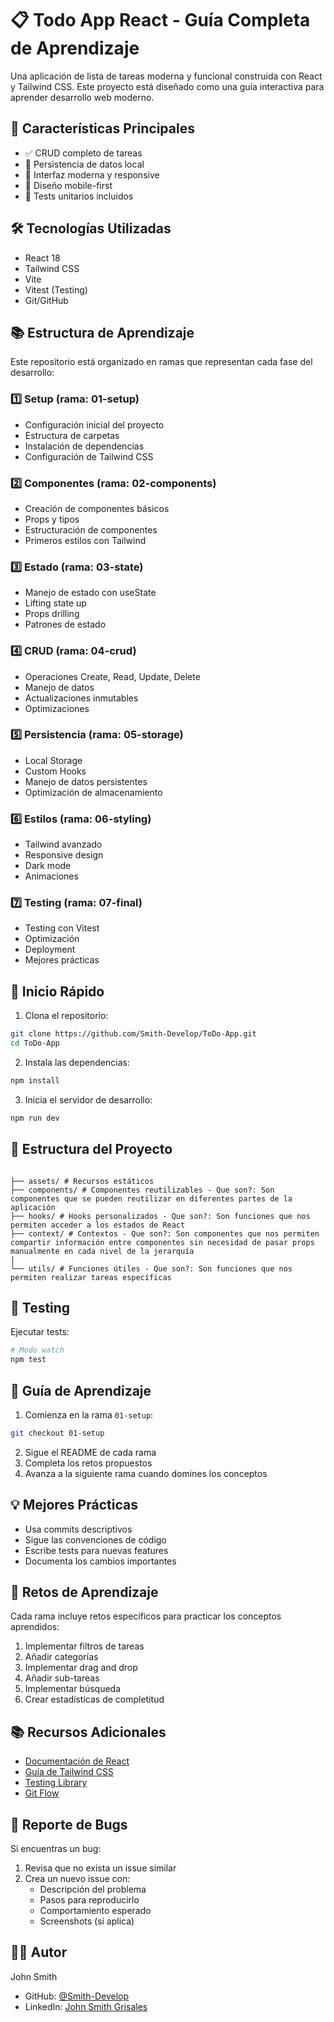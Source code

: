 # 📋 Todo App React - Guía Completa de Aprendizaje

Una aplicación de lista de tareas moderna y funcional construida con React y Tailwind CSS. Este proyecto está diseñado como una guía interactiva para aprender desarrollo web moderno.

## 🚀 Características Principales

- ✅ CRUD completo de tareas
- 💾 Persistencia de datos local
- 🎨 Interfaz moderna y responsive
- 📱 Diseño mobile-first
- 🧪 Tests unitarios incluidos

## 🛠️ Tecnologías Utilizadas

- React 18
- Tailwind CSS
- Vite
- Vitest (Testing)
- Git/GitHub

## 📚 Estructura de Aprendizaje

Este repositorio está organizado en ramas que representan cada fase del desarrollo:

### 1️⃣ Setup (rama: 01-setup)
- Configuración inicial del proyecto
- Estructura de carpetas
- Instalación de dependencias
- Configuración de Tailwind CSS

### 2️⃣ Componentes (rama: 02-components)
- Creación de componentes básicos
- Props y tipos
- Estructuración de componentes
- Primeros estilos con Tailwind

### 3️⃣ Estado (rama: 03-state)
- Manejo de estado con useState
- Lifting state up
- Props drilling
- Patrones de estado

### 4️⃣ CRUD (rama: 04-crud)
- Operaciones Create, Read, Update, Delete
- Manejo de datos
- Actualizaciones inmutables
- Optimizaciones

### 5️⃣ Persistencia (rama: 05-storage)
- Local Storage
- Custom Hooks
- Manejo de datos persistentes
- Optimización de almacenamiento

### 6️⃣ Estilos (rama: 06-styling)
- Tailwind avanzado
- Responsive design
- Dark mode
- Animaciones

### 7️⃣ Testing (rama: 07-final)
- Testing con Vitest
- Optimización
- Deployment
- Mejores prácticas

## 🚀 Inicio Rápido

1. Clona el repositorio:
```bash
git clone https://github.com/Smith-Develop/ToDo-App.git
cd ToDo-App
```

2. Instala las dependencias:
```bash
npm install
```

3. Inicia el servidor de desarrollo:
```bash
npm run dev
```

## 📂 Estructura del Proyecto

```

├── assets/ # Recursos estáticos
├── components/ # Componentes reutilizables - Que son?: Son componentes que se pueden reutilizar en diferentes partes de la aplicación
├── hooks/ # Hooks personalizados - Que son?: Son funciones que nos permiten acceder a los estados de React
├── context/ # Contextos - Que son?: Son componentes que nos permiten compartir información entre componentes sin necesidad de pasar props manualmente en cada nivel de la jerarquía
|
└── utils/ # Funciones útiles - Que son?: Son funciones que nos permiten realizar tareas específicas

```

## 🧪 Testing

Ejecutar tests:
```bash
# Modo watch
npm test
```

## 📝 Guía de Aprendizaje

1. Comienza en la rama `01-setup`:
```bash
git checkout 01-setup
```

2. Sigue el README de cada rama
3. Completa los retos propuestos
4. Avanza a la siguiente rama cuando domines los conceptos

## 💡 Mejores Prácticas

- Usa commits descriptivos
- Sigue las convenciones de código
- Escribe tests para nuevas features
- Documenta los cambios importantes

## 🎯 Retos de Aprendizaje

Cada rama incluye retos específicos para practicar los conceptos aprendidos:

1. Implementar filtros de tareas
2. Añadir categorías
3. Implementar drag and drop
4. Añadir sub-tareas
5. Implementar búsqueda
6. Crear estadísticas de completitud

## 📚 Recursos Adicionales

- [Documentación de React](https://reactjs.org/)
- [Guía de Tailwind CSS](https://tailwindcss.com/)
- [Testing Library](https://testing-library.com/)
- [Git Flow](https://www.atlassian.com/git/tutorials/comparing-workflows/gitflow-workflow)

## 🐛 Reporte de Bugs

Si encuentras un bug:
1. Revisa que no exista un issue similar
2. Crea un nuevo issue con:
   - Descripción del problema
   - Pasos para reproducirlo
   - Comportamiento esperado
   - Screenshots (si aplica)

## 🙋‍♂️ Autor

John Smith
- GitHub: [@Smith-Develop](https://github.com/smith-develop)
- LinkedIn: [John Smith Grisales](https://linkedin.com/in/smith-develop)
